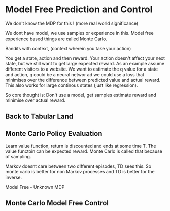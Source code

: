 # Model Free Prediction and Control

We don't know the MDP for this !
(more real world significance)

We dont have model, we use samples or experience in this. Model free experience based things are called Monte Carlo.

Bandits with context, (context wherein you take your action)

You get a state, action and then reward. Your action doesn't affect your next state, but we still want to get large expected reward. As an example assume different visitors to a website. We want to estimate the q value for a state and action, q could be a neural networ ad we could use a loss that minimises over the difference between predicted value and actual reward. This also works for large continous states (just like regression).

So core thought is: Don't use a model, get samples estimate reward and minimise over actual reward.

## Back to Tabular Land

## Monte Carlo Policy Evaluation

Learn value function, return is discounted and ends at some time T. The value functoin can be expected reward. Monte Carlo is called that because of sampling.

Markov doesnt care between two different episodes, TD sees this. So monte carlo is better for non Markov processes and TD is better for the inverse.

Model Free - Unknown MDP


## Monte Carlo Model Free Control